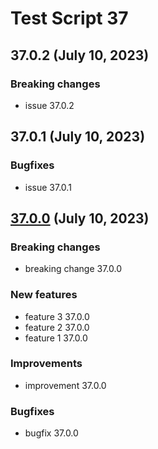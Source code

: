 # Test Script 37

## 37.0.2 (July 10, 2023)
### Breaking changes

* issue 37.0.2


##   37.0.1 (July 10, 2023)
### Bugfixes

* issue 37.0.1


##  [37.0.0](37.0.0.md) (July 10, 2023)
### Breaking changes

* breaking change 37.0.0

### New features

* feature 3 37.0.0
* feature 2 37.0.0
* feature 1 37.0.0

### Improvements

* improvement 37.0.0

### Bugfixes

* bugfix 37.0.0

